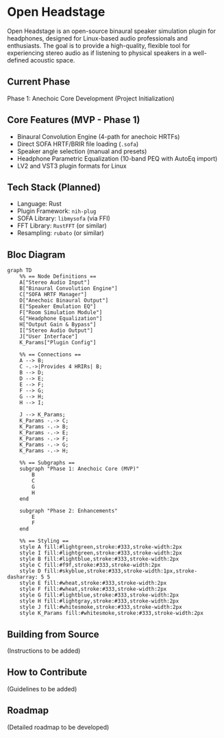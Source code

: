 # Open Headstage

Open Headstage is an open-source binaural speaker simulation plugin for headphones, designed for Linux-based audio professionals and enthusiasts.
The goal is to provide a high-quality, flexible tool for experiencing stereo audio as if listening to physical speakers in a well-defined acoustic space.

## Current Phase
Phase 1: Anechoic Core Development (Project Initialization)

## Core Features (MVP - Phase 1)
- Binaural Convolution Engine (4-path for anechoic HRTFs)
- Direct SOFA HRTF/BRIR file loading (`.sofa`)
- Speaker angle selection (manual and presets)
- Headphone Parametric Equalization (10-band PEQ with AutoEq import)
- LV2 and VST3 plugin formats for Linux

## Tech Stack (Planned)
- Language: Rust
- Plugin Framework: `nih-plug`
- SOFA Library: `libmysofa` (via FFI)
- FFT Library: `RustFFT` (or similar)
- Resampling: `rubato` (or similar)

## Bloc Diagram
```mermaid
graph TD
    %% == Node Definitions ==
    A["Stereo Audio Input"]
    B["Binaural Convolution Engine"]
    C["SOFA HRTF Manager"]
    D["Anechoic Binaural Output"]
    E["Speaker Emulation EQ"]
    F["Room Simulation Module"]
    G["Headphone Equalization"]
    H["Output Gain & Bypass"]
    I["Stereo Audio Output"]
    J["User Interface"]
    K_Params["Plugin Config"]

    %% == Connections ==
    A --> B;
    C -.->|Provides 4 HRIRs| B;
    B --> D;
    D --> E;
    E --> F;
    F --> G;
    G --> H;
    H --> I;

    J --> K_Params;
    K_Params -.-> C;
    K_Params -.-> B;
    K_Params -.-> E;
    K_Params -.-> F;
    K_Params -.-> G;
    K_Params -.-> H;

    %% == Subgraphs ==
    subgraph "Phase 1: Anechoic Core (MVP)"
        B
        C
        G
        H
    end

    subgraph "Phase 2: Enhancements"
        E
        F
    end

    %% == Styling ==
    style A fill:#lightgreen,stroke:#333,stroke-width:2px
    style I fill:#lightgreen,stroke:#333,stroke-width:2px
    style B fill:#lightblue,stroke:#333,stroke-width:2px
    style C fill:#f9f,stroke:#333,stroke-width:2px
    style D fill:#skyblue,stroke:#333,stroke-width:1px,stroke-dasharray: 5 5
    style E fill:#wheat,stroke:#333,stroke-width:2px
    style F fill:#wheat,stroke:#333,stroke-width:2px
    style G fill:#lightblue,stroke:#333,stroke-width:2px
    style H fill:#lightgray,stroke:#333,stroke-width:2px
    style J fill:#whitesmoke,stroke:#333,stroke-width:2px
    style K_Params fill:#whitesmoke,stroke:#333,stroke-width:2px
```

## Building from Source
(Instructions to be added)

## How to Contribute
(Guidelines to be added)

## Roadmap
(Detailed roadmap to be developed)

